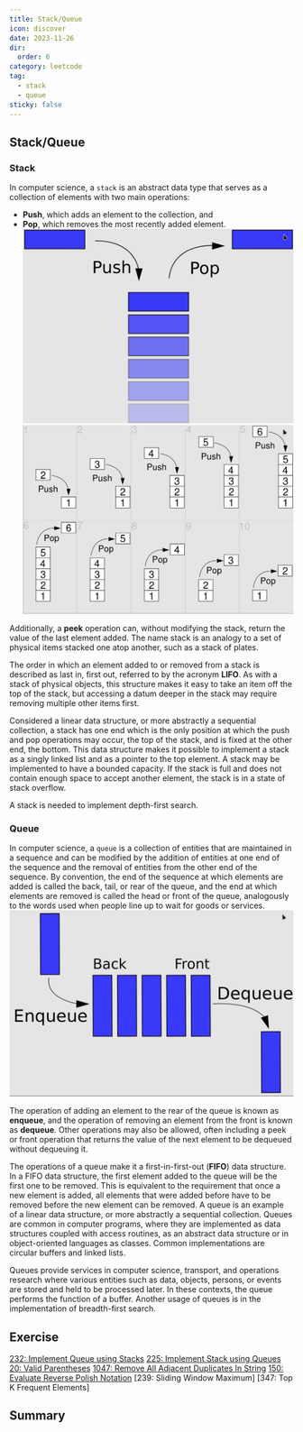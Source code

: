 ```yaml
---
title: Stack/Queue
icon: discover
date: 2023-11-26
dir:
  order: 6
category: leetcode
tag: 
  - stack
  - queue
sticky: false
---
```


## Stack/Queue
### Stack
In computer science, a `stack` is an abstract data type that serves as a collection of elements with two main operations:
- **Push**, which adds an element to the collection, and
- **Pop**, which removes the most recently added element.
![stack](../../../../assets/leetcode/stack_push_pop.png)
![stack](../../../../assets/leetcode/stack.png)

Additionally, a **peek** operation can, without modifying the stack, return the value of the last element added. The name stack is an analogy to a set of physical items stacked one atop another, such as a stack of plates.

The order in which an element added to or removed from a stack is described as last in, first out, referred to by the acronym **LIFO**. As with a stack of physical objects, this structure makes it easy to take an item off the top of the stack, but accessing a datum deeper in the stack may require removing multiple other items first.

Considered a linear data structure, or more abstractly a sequential collection, a stack has one end which is the only position at which the push and pop operations may occur, the top of the stack, and is fixed at the other end, the bottom. This data structure makes it possible to implement a stack as a singly linked list and as a pointer to the top element. A stack may be implemented to have a bounded capacity. If the stack is full and does not contain enough space to accept another element, the stack is in a state of stack overflow.

A stack is needed to implement depth-first search.

### Queue
In computer science, a `queue` is a collection of entities that are maintained in a sequence and can be modified by the addition of entities at one end of the sequence and the removal of entities from the other end of the sequence. By convention, the end of the sequence at which elements are added is called the back, tail, or rear of the queue, and the end at which elements are removed is called the head or front of the queue, analogously to the words used when people line up to wait for goods or services.
![queue](../../../../assets/leetcode/queue.png)

The operation of adding an element to the rear of the queue is known as **enqueue**, and the operation of removing an element from the front is known as **dequeue**. Other operations may also be allowed, often including a peek or front operation that returns the value of the next element to be dequeued without dequeuing it.

The operations of a queue make it a first-in-first-out (**FIFO**) data structure. In a FIFO data structure, the first element added to the queue will be the first one to be removed. This is equivalent to the requirement that once a new element is added, all elements that were added before have to be removed before the new element can be removed. A queue is an example of a linear data structure, or more abstractly a sequential collection. Queues are common in computer programs, where they are implemented as data structures coupled with access routines, as an abstract data structure or in object-oriented languages as classes. Common implementations are circular buffers and linked lists.

Queues provide services in computer science, transport, and operations research where various entities such as data, objects, persons, or events are stored and held to be processed later. In these contexts, the queue performs the function of a buffer. Another usage of queues is in the implementation of breadth-first search.


## Exercise
[232: Implement Queue using Stacks](232_implement_queue_using_stacks.md)
[225: Implement Stack using Queues](225_implement_stack_using_queues.md)
[20: Valid Parentheses](20_valid_parentheses.md)
[1047: Remove All Adjacent Duplicates In String](1047_remove_all_adjacent_duplicates_in_string.md)
[150: Evaluate Reverse Polish Notation](150_evaluate_reverse_polish_notation.md)
[239: Sliding Window Maximum]
[347: Top K Frequent Elements]


## Summary
